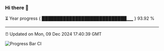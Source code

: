 ### Hi there 👋

⏳ Year progress { ████████████████████████████▁▁ } 93.92 %

---

⏰ Updated on Mon, 09 Dec 2024 17:40:39 GMT

![Progress Bar CI](https://github.com/IshwaranRudhara/GIT-ACTION/workflows/Progress%20Bar%20CI/badge.svg)
